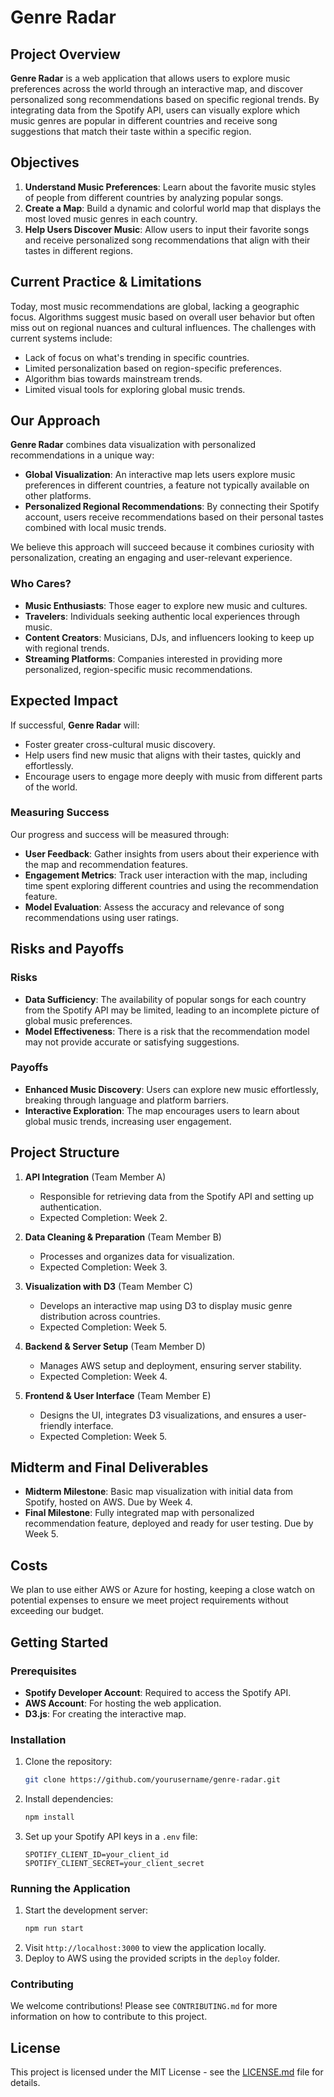 
# Genre Radar

## Project Overview

**Genre Radar** is a web application that allows users to explore music preferences across the world through an interactive map, and discover personalized song recommendations based on specific regional trends. By integrating data from the Spotify API, users can visually explore which music genres are popular in different countries and receive song suggestions that match their taste within a specific region.

## Objectives

1. **Understand Music Preferences**: Learn about the favorite music styles of people from different countries by analyzing popular songs.
2. **Create a Map**: Build a dynamic and colorful world map that displays the most loved music genres in each country.
3. **Help Users Discover Music**: Allow users to input their favorite songs and receive personalized song recommendations that align with their tastes in different regions.

## Current Practice & Limitations

Today, most music recommendations are global, lacking a geographic focus. Algorithms suggest music based on overall user behavior but often miss out on regional nuances and cultural influences. The challenges with current systems include:

- Lack of focus on what's trending in specific countries.
- Limited personalization based on region-specific preferences.
- Algorithm bias towards mainstream trends.
- Limited visual tools for exploring global music trends.

## Our Approach

**Genre Radar** combines data visualization with personalized recommendations in a unique way:

- **Global Visualization**: An interactive map lets users explore music preferences in different countries, a feature not typically available on other platforms.
- **Personalized Regional Recommendations**: By connecting their Spotify account, users receive recommendations based on their personal tastes combined with local music trends.

We believe this approach will succeed because it combines curiosity with personalization, creating an engaging and user-relevant experience.

### Who Cares?
- **Music Enthusiasts**: Those eager to explore new music and cultures.
- **Travelers**: Individuals seeking authentic local experiences through music.
- **Content Creators**: Musicians, DJs, and influencers looking to keep up with regional trends.
- **Streaming Platforms**: Companies interested in providing more personalized, region-specific music recommendations.

## Expected Impact

If successful, **Genre Radar** will:

- Foster greater cross-cultural music discovery.
- Help users find new music that aligns with their tastes, quickly and effortlessly.
- Encourage users to engage more deeply with music from different parts of the world.

### Measuring Success
Our progress and success will be measured through:

- **User Feedback**: Gather insights from users about their experience with the map and recommendation features.
- **Engagement Metrics**: Track user interaction with the map, including time spent exploring different countries and using the recommendation feature.
- **Model Evaluation**: Assess the accuracy and relevance of song recommendations using user ratings.

## Risks and Payoffs

### Risks
- **Data Sufficiency**: The availability of popular songs for each country from the Spotify API may be limited, leading to an incomplete picture of global music preferences.
- **Model Effectiveness**: There is a risk that the recommendation model may not provide accurate or satisfying suggestions.

### Payoffs
- **Enhanced Music Discovery**: Users can explore new music effortlessly, breaking through language and platform barriers.
- **Interactive Exploration**: The map encourages users to learn about global music trends, increasing user engagement.

## Project Structure

1. **API Integration** (Team Member A)
   - Responsible for retrieving data from the Spotify API and setting up authentication.
   - Expected Completion: Week 2.

2. **Data Cleaning & Preparation** (Team Member B)
   - Processes and organizes data for visualization.
   - Expected Completion: Week 3.

3. **Visualization with D3** (Team Member C)
   - Develops an interactive map using D3 to display music genre distribution across countries.
   - Expected Completion: Week 5.

4. **Backend & Server Setup** (Team Member D)
   - Manages AWS setup and deployment, ensuring server stability.
   - Expected Completion: Week 4.

5. **Frontend & User Interface** (Team Member E)
   - Designs the UI, integrates D3 visualizations, and ensures a user-friendly interface.
   - Expected Completion: Week 5.

## Midterm and Final Deliverables

- **Midterm Milestone**: Basic map visualization with initial data from Spotify, hosted on AWS. Due by Week 4.
- **Final Milestone**: Fully integrated map with personalized recommendation feature, deployed and ready for user testing. Due by Week 5.

## Costs

We plan to use either AWS or Azure for hosting, keeping a close watch on potential expenses to ensure we meet project requirements without exceeding our budget.

## Getting Started

### Prerequisites

- **Spotify Developer Account**: Required to access the Spotify API.
- **AWS Account**: For hosting the web application.
- **D3.js**: For creating the interactive map.

### Installation

1. Clone the repository:
   ```bash
   git clone https://github.com/yourusername/genre-radar.git
   ```
2. Install dependencies:
   ```bash
   npm install
   ```
3. Set up your Spotify API keys in a `.env` file:
   ```
   SPOTIFY_CLIENT_ID=your_client_id
   SPOTIFY_CLIENT_SECRET=your_client_secret
   ```

### Running the Application

1. Start the development server:
   ```bash
   npm run start
   ```
2. Visit `http://localhost:3000` to view the application locally.
3. Deploy to AWS using the provided scripts in the `deploy` folder.

### Contributing

We welcome contributions! Please see `CONTRIBUTING.md` for more information on how to contribute to this project.

## License

This project is licensed under the MIT License - see the [LICENSE.md](LICENSE.md) file for details.

